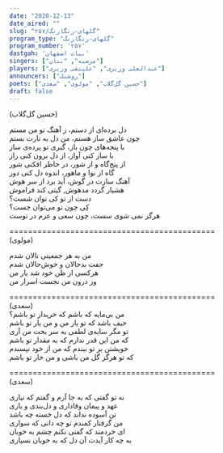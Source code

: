 ```yaml
---
date: "2020-12-13"
date_aired: ""
slug: "گلهای-رنگارنگ/۲۵۷"
program_type: "گلهای-رنگارنگ"
program_number: '۲۵۷'
dastgah: 'بیات اصفهان'
singers: ["مرضیه", "بنان"]
players: ["عبدالعلی وزیری", "علینقی وزیری"]
announcers: ["روشنک"]
poets: ["حسین گل‌گلاب", "مولوی", "سعدی"]
draft: false
---
```


(حسین گل‌گلاب)  

دل برده‌ای از دستم، ز آهنگ تو من مستم  
چون عاشق ساز هستم، من دل به تارت بستم  
با پنجه‌های چون باز، گیری تو پرده‌ی ساز  
با ساز کنی آواز، از دل برون کنی راز  
از پنج‌گاه و از شور، در خاطر افکنی شور  
گاه از نوا و ماهور، اندوه دل کنی دور  
آهنگ سازت در گوش، آید برد از سر هوش  
هشیار گردد مدهوش, گیتی کند فراموش  
دست از تو کی توان شست؟  
کِی چون تو می‌توان جست؟  
هرگز نمی شوی سست، چون سعی و عزم در توست  

============================================  
(مولوی)  

من به هر جمعیتی نالان شدم  
جفت بدحالان و خوش‌حالان شدم  
هرکسی از ظن خود شد یار من  
وز درون من نجست اسرار من  

============================================  
(سعدی)  
من بی‌مایه که باشم که خریدار تو باشم؟  
حیف باشد که تو یار من و من یار تو باشم  
تو مگر سایه‌ی لطفی به سر بخت من آری  
که من این قدر ندارم که به مقدار تو باشم  
خویشتن بر تو نبندم که من از خود نپسندم  
که تو هرگز گل من باشی و من خار تو باشم  

============================================  
(سعدی)  

نه تو گفتی که به جا آرم و گفتم که نیاری  
عهد و پیمان وفاداری و دل‌بندی و یاری  
تن آسوده نداند که دل خسته چه باشد  
من گرفتار کمندم تو چه دانی که سواری  
ای خردمند که گفتی نکنم چشم به خوبان  
به چه کار آیدت آن دل که به خوبان نسپاری  
